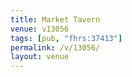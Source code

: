 ```yaml
---
title: Market Tavern
venue: v13056
tags: [pub, "fhrs:37413"]
permalink: /v/13056/
layout: venue
---
```

